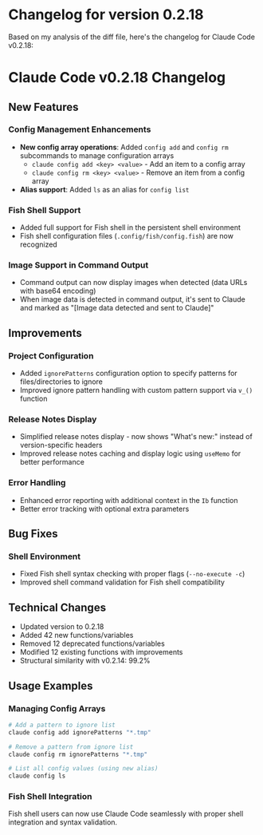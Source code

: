 # Changelog for version 0.2.18

Based on my analysis of the diff file, here's the changelog for Claude Code v0.2.18:

# Claude Code v0.2.18 Changelog

## New Features

### Config Management Enhancements
- **New config array operations**: Added `config add` and `config rm` subcommands to manage configuration arrays
  - `claude config add <key> <value>` - Add an item to a config array
  - `claude config rm <key> <value>` - Remove an item from a config array
- **Alias support**: Added `ls` as an alias for `config list`

### Fish Shell Support
- Added full support for Fish shell in the persistent shell environment
- Fish shell configuration files (`.config/fish/config.fish`) are now recognized

### Image Support in Command Output
- Command output can now display images when detected (data URLs with base64 encoding)
- When image data is detected in command output, it's sent to Claude and marked as "[Image data detected and sent to Claude]"

## Improvements

### Project Configuration
- Added `ignorePatterns` configuration option to specify patterns for files/directories to ignore
- Improved ignore pattern handling with custom pattern support via `v_()` function

### Release Notes Display
- Simplified release notes display - now shows "What's new:" instead of version-specific headers
- Improved release notes caching and display logic using `useMemo` for better performance

### Error Handling
- Enhanced error reporting with additional context in the `Ib` function
- Better error tracking with optional extra parameters

## Bug Fixes

### Shell Environment
- Fixed Fish shell syntax checking with proper flags (`--no-execute -c`)
- Improved shell command validation for Fish shell compatibility

## Technical Changes

- Updated version to 0.2.18
- Added 42 new functions/variables
- Removed 12 deprecated functions/variables
- Modified 12 existing functions with improvements
- Structural similarity with v0.2.14: 99.2%

## Usage Examples

### Managing Config Arrays
```bash
# Add a pattern to ignore list
claude config add ignorePatterns "*.tmp"

# Remove a pattern from ignore list  
claude config rm ignorePatterns "*.tmp"

# List all config values (using new alias)
claude config ls
```

### Fish Shell Integration
Fish shell users can now use Claude Code seamlessly with proper shell integration and syntax validation.
